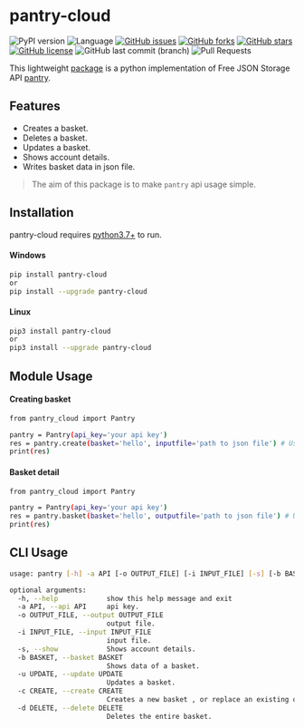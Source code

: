 # pantry-cloud

![PyPI version](https://img.shields.io/pypi/v/pantry-cloud?color=orange&logo=pypi&logoColor=orange&style=flat-square)
![Language](https://img.shields.io/badge/python-3.7%2B-blue?logo=python&style=flat-square)
[![GitHub issues](https://img.shields.io/github/issues/sarvesh4396/pantry-cloud)](https://github.com/sarvesh4396/pantry-cloud/issues)
[![GitHub forks](https://img.shields.io/github/forks/sarvesh4396/pantry-cloud)](https://github.com/sarvesh4396/pantry-cloud/network)
[![GitHub stars](https://img.shields.io/github/stars/sarvesh4396/pantry-cloud)](https://github.com/sarvesh4396/pantry-cloud/stargazers)
[![GitHub license](https://img.shields.io/github/license/sarvesh4396/pantry-cloud)](https://github.com/sarvesh4396/pantry-cloud/blob/main/LICENSE)
![GitHub last commit (branch)](https://img.shields.io/github/last-commit/sarvesh4396/pantry-cloud/main?label=updated)
![Pull Requests](https://img.shields.io/badge/PRs-welcome-organge.svg?logo=git&logoColor=organge&style=flat-square)

This lightweight [package](https://github.com/sarvesh4396/pantry-cloud) is a python implementation of Free JSON Storage API [pantry](https://getpantry.cloud/).


## Features

- Creates a basket.
- Deletes a basket.
- Updates a basket.
- Shows account details.
- Writes basket data in json file.


> The aim of this package is to make `pantry` api usage simple.
## Installation

pantry-cloud requires [python3.7+](https://www.python.org/downloads/) to run.

#### Windows

```sh
pip install pantry-cloud
or
pip install --upgrade pantry-cloud
```

#### Linux

```sh
pip3 install pantry-cloud
or 
pip3 install --upgrade pantry-cloud
```

## Module Usage

#### Creating basket
```sh
from pantry_cloud import Pantry

pantry = Pantry(api_key='your api key')
res = pantry.create(basket='hello', inputfile='path to json file') # Use inputfile if you want to upload data
print(res)
```

#### Basket detail
```sh
from pantry_cloud import Pantry

pantry = Pantry(api_key='your api key')
res = pantry.basket(basket='hello', outputfile='path to json file') # Use outputfile if you want to write data data
print(res)
```
## CLI Usage
```sh
usage: pantry [-h] -a API [-o OUTPUT_FILE] [-i INPUT_FILE] [-s] [-b BASKET] [-u UPDATE] [-c CREATE] [-d DELETE]

optional arguments:
  -h, --help            show this help message and exit
  -a API, --api API     api key.
  -o OUTPUT_FILE, --output OUTPUT_FILE
                        output file.
  -i INPUT_FILE, --input INPUT_FILE
                        input file.
  -s, --show            Shows account details.
  -b BASKET, --basket BASKET
                        Shows data of a basket.
  -u UPDATE, --update UPDATE
                        Updates a basket.
  -c CREATE, --create CREATE
                        Creates a new basket , or replace an existing one.
  -d DELETE, --delete DELETE
                        Deletes the entire basket.
```